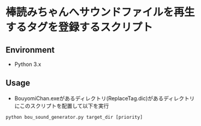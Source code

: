 # 棒読みちゃんへサウンドファイルを再生するタグを登録するスクリプト

## Environment
+ Python 3.x

## Usage
+ BouyomiChan.exeがあるディレクトリ(ReplaceTag.dic)があるディレクトリにこのスクリプトを配置して以下を実行
```
python bou_sound_generator.py target_dir [priority]
```